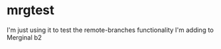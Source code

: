 mrgtest
=======

I'm just using it to test the remote-branches functionality I'm adding to Merginal
b2
